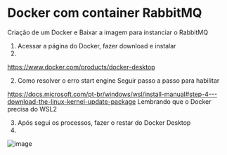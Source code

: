 # Docker com container RabbitMQ

Criação de um Docker e Baixar a imagem para instanciar o RabbitMQ

1) Acessar a página do Docker, fazer download e instalar
2) 
https://www.docker.com/products/docker-desktop

2) Como resolver o erro start engine
Seguir passo a passo para habilitar

https://docs.microsoft.com/pt-br/windows/wsl/install-manual#step-4---download-the-linux-kernel-update-package
Lembrando que o Docker precisa do WSL2

3) Após segui os processos, fazer o restar do Docker Desktop
4) 
![image](https://user-images.githubusercontent.com/41928681/146240721-8225dfb8-c090-411e-856d-9704f97f9cbb.png)



